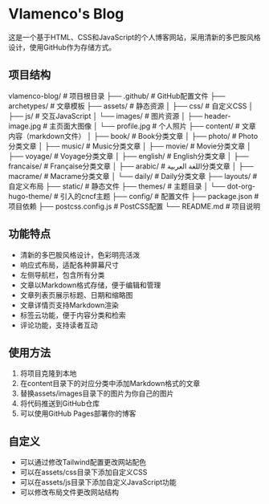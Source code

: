 # Vlamenco's Blog

这是一个基于HTML、CSS和JavaScript的个人博客网站，采用清新的多巴胺风格设计，使用GitHub作为存储方式。

## 项目结构
vlamenco-blog/                 # 项目根目录
├── .github/                   # GitHub配置文件
├── archetypes/                # 文章模板
├── assets/                    # 静态资源
│   ├── css/                   # 自定义CSS
│   ├── js/                    # 交互JavaScript
│   └── images/                # 图片资源
│       ├── header-image.jpg   # 主页面大图像
│       └── profile.jpg        # 个人照片
├── content/                   # 文章内容（markdown文件）
│   ├── book/                  # Book分类文章
│   ├── photo/                 # Photo分类文章
│   ├── music/                 # Music分类文章
│   ├── movie/                 # Movie分类文章
│   ├── voyage/                # Voyage分类文章
│   ├── english/               # English分类文章
│   ├── francaise/             # Française分类文章
│   ├── arabic/                # اللغة العربية分类文章
│   ├── macrame/               # Macrame分类文章
│   └── daily/                 # Daily分类文章
├── layouts/                   # 自定义布局
├── static/                    # 静态文件
├── themes/                    # 主题目录
│   └── dot-org-hugo-theme/    # 引入的cncf主题
├── config/                    # 配置文件
├── package.json               # 项目依赖
├── postcss.config.js          # PostCSS配置
└── README.md                  # 项目说明
## 功能特点

- 清新的多巴胺风格设计，色彩明亮活泼
- 响应式布局，适配各种屏幕尺寸
- 左侧导航栏，包含所有分类
- 文章以Markdown格式存储，便于编辑和管理
- 文章列表页展示标题、日期和缩略图
- 文章详情页支持Markdown渲染
- 标签云功能，便于内容分类和检索
- 评论功能，支持读者互动

## 使用方法

1. 将项目克隆到本地
2. 在content目录下的对应分类中添加Markdown格式的文章
3. 替换assets/images目录下的图片为你自己的图片
4. 将代码推送到GitHub仓库
5. 可以使用GitHub Pages部署你的博客

## 自定义

- 可以通过修改Tailwind配置更改网站配色
- 可以在assets/css目录下添加自定义CSS
- 可以在assets/js目录下添加自定义JavaScript功能
- 可以修改布局文件更改网站结构
